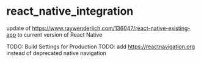 # react_native_integration
update of https://www.raywenderlich.com/136047/react-native-existing-app to current version of  React Native

TODO: Build Settings for Production
TODO: add https://reactnavigation.org instead of deprecated native navigation
